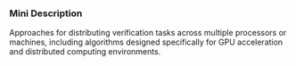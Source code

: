 ### Mini Description

Approaches for distributing verification tasks across multiple processors or machines, including algorithms designed specifically for GPU acceleration and distributed computing environments.
